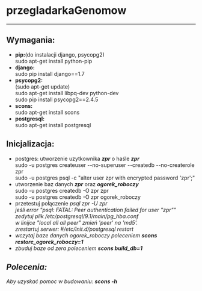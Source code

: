 # przegladarkaGenomow
<hr>
<h2>Wymagania:</h2>
<ul>
    <li>
        <b>pip:</b>(do instalacji django, psycopg2)<br>
        sudo apt-get install python-pip
    </li>
    <li>
        <b>django:</b><br>
        sudo pip install django==1.7
    </li>
    <li>
        <b>psycopg2:</b> <br>
        (sudo apt-get update) <br>
        sudo apt-get install libpq-dev python-dev <br>
        sudo pip install psycopg2==2.4.5
    </li>
    <li>
        <b>scons:</b> <br>
        sudo apt-get install scons <br>
    </li>
    <li>
        <b>postgresql:</b> <br>
        sudo apt-get install postgresql <br>
    </li>
</ul>

<h2>Inicjalizacja:</h2>
<ul>
    <li>
        postgres: utworzenie uzytkownika <i><b>zpr</b></i>
        o haśle <i><b>zpr</b></i> <br>
        sudo -u postgres createuser --no-superuser --createdb --no-createrole zpr <br>
        sudo -u postgres psql -c "alter user zpr with encrypted password 'zpr';"        
    </li>
    <li>
        utworzenie baz danych <i><b>zpr</b></i> oraz <i><b>ogorek_roboczy</b></i> <br>
        sudo -u postgres createdb -O zpr zpr <br>
        sudo -u postgres createdb -O zpr ogorek_roboczy
    </li>
    <li>
        przetestuj połączenie <i>psql zpr -U zpr <i/><br>
        <i>
            jeśli error "psql: FATAL:  Peer authentication failed for user "zpr""<br>
            zedytuj plik /etc/postgresql/9.1/main/pg_hba.conf <br>
            w linijce "local all all peer" zmień 'peer' na 'md5'. <br>
            zrestartuj serwer:  #/etc/init.d/postgresql restart
        </i>
    </li>
    <li>
        wczytaj baze danych ogorek_roboczy poleceniem <b><i>scons restore_ogorek_roboczy=1</i></b>
    </li>
    <li>
        zbuduj baze od zera poleceniem <b><i>scons build_db=1</i></b>
    </li>
</ul>

<h2>Polecenia:</h2>
Aby uzyskać pomoc w budowaniu:  <b><i>scons -h</i></b>
